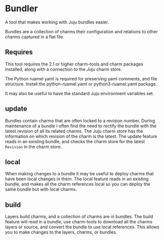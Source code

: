 # Bundler

A tool that makes working with Juju bundles easier.

Bundles are a collection of charms their configuration and relations to other
charms captured in a flat file.

## Requires
This tool requires the 2.1 or higher charm-tools and charm packages installed,
along with a connection to the Juju charm store.

The Python ruamel yaml is required for preserving yaml comments, and file
structure. Install the python-ruamel.yaml or python3-ruamel.yaml package.

It may also be useful to have the standard Juju environment variables set.


## update
Bundles contain charms that are often locked to a revision number. During
maintenance of a bundle I often find the need to rectify the bundle with the
latest revision of all its related charms. The Juju charm store has the
information on which revision of the charm is the latest. The update feature
reads in an existing bundle, and checks the charm store for the latest
`Revision` in the charm store.

## local
When making changes to a bundle it may be useful to deploy charms that have
been local changes in them. The local feature reads in an existing bundle, and
makes all the charm references local so you can deploy the same bundle but with
local charms.

## build
Layers build charms, and a collection of charms are in bundles. The build
feature will read in a bundle, use charm-tools to download all the charms
layers or source, and convert the bundle to use local references. This allows
you to make changes to the layers, charms, or bundles.
